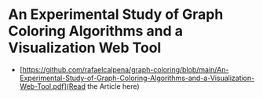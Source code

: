 # An Experimental Study of Graph Coloring Algorithms and a Visualization Web Tool

- [https://github.com/rafaelcalpena/graph-coloring/blob/main/An-Experimental-Study-of-Graph-Coloring-Algorithms-and-a-Visualization-Web-Tool.pdf](Read the Article here)

